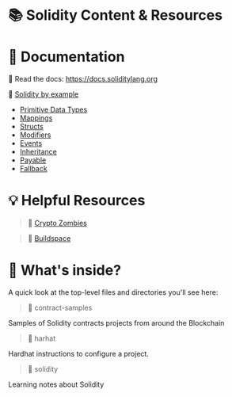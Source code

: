 
# 📚 Solidity Content & Resources 
# 📝 Documentation

📕 Read the docs: https://docs.soliditylang.org

📙 [Solidity by example](https://solidity-by-example.org)

- [Primitive Data Types](https://solidity-by-example.org/primitives/)
- [Mappings](https://solidity-by-example.org/mapping/)
- [Structs](https://solidity-by-example.org/structs/)
- [Modifiers](https://solidity-by-example.org/function-modifier/)
- [Events](https://solidity-by-example.org/events/)
- [Inheritance](https://solidity-by-example.org/inheritance/)
- [Payable](https://solidity-by-example.org/payable/)
- [Fallback](https://solidity-by-example.org/fallback/)


# 💡 Helpful Resources
> 🧟 [Crypto Zombies](https://cryptozombies.io/)

> 🦄 [Buildspace](https://buildspace.so/)



# 🧐 What's inside?

A quick look at the top-level files and directories you'll see here:

> 📁 contract-samples

Samples of Solidity contracts projects from around the Blockchain

> 📁 harhat

Hardhat instructions to configure a project.

> 📁 solidity

Learning notes about Solidity
